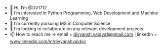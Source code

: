 - 👋 Hi, I’m @DV1712
- 👀 I’m interested in Python Programming, Web Development and Machine Learning
- 🌱 I’m currently pursuing MS in Computer Science
- 💞️ I’m looking to collaborate on any relevant development projects
- 📫 How to reach me ->
email = divyansh.vaidya1@gmail.com | 
linkedIn = www.linkedin.com/in/divyanshvaidya

<!---
DV1712/DV1712 is a ✨ special ✨ repository because its `README.md` (this file) appears on your GitHub profile.
You can click the Preview link to take a look at your changes.
--->
